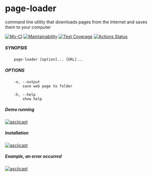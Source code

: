 # page-loader

command line utility that downloads pages from the Internet and saves them to your computer

[![My-CI](https://github.com/ikievite/python-project-lvl3/workflows/my-ci/badge.svg)](https://github.com/ikievite/python-project-lvl3/actions)
[![Maintainability](https://api.codeclimate.com/v1/badges/9940dddd4f771d979d02/maintainability)](https://codeclimate.com/github/ikievite/python-project-lvl3/maintainability)
[![Test Coverage](https://api.codeclimate.com/v1/badges/9940dddd4f771d979d02/test_coverage)](https://codeclimate.com/github/ikievite/python-project-lvl3/test_coverage)
[![Actions Status](https://github.com/ikievite/python-project-lvl3/workflows/hexlet-check/badge.svg)](https://github.com/ikievite/python-project-lvl3/actions)

##### SYNOPSIS
```
    page-loader [option]... [URL]...
````
##### OPTIONS
```
    -o, --output
        save web page to folder

    -h, --help
        show help
```
##### Demo running
[![asciicast](https://asciinema.org/a/ooYaQZdY139kaRL8WtnmcpMkb.svg)](https://asciinema.org/a/ooYaQZdY139kaRL8WtnmcpMkb)

##### Installation
[![asciicast](https://asciinema.org/a/k2u3GTQK9cCsbbLZds7tTHniD.svg)](https://asciinema.org/a/k2u3GTQK9cCsbbLZds7tTHniD)

##### Example, an error occurred
[![asciicast](https://asciinema.org/a/rnAykZZc5He0o3AAvtjxruw3h.svg)](https://asciinema.org/a/rnAykZZc5He0o3AAvtjxruw3h)
